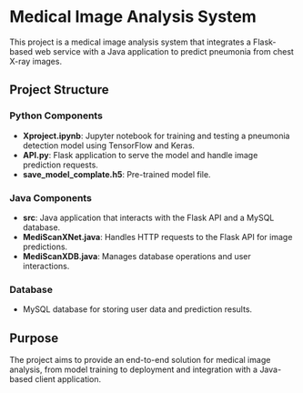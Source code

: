 # Medical Image Analysis System

This project is a medical image analysis system that integrates a Flask-based web service with a Java application to predict pneumonia from chest X-ray images.

## Project Structure

### Python Components
- **Xproject.ipynb**: Jupyter notebook for training and testing a pneumonia detection model using TensorFlow and Keras.
- **API.py**: Flask application to serve the model and handle image prediction requests.
- **save_model_complate.h5**: Pre-trained model file.

### Java Components
- **src**: Java application that interacts with the Flask API and a MySQL database.
- **MediScanXNet.java**: Handles HTTP requests to the Flask API for image predictions.
- **MediScanXDB.java**: Manages database operations and user interactions.

### Database
- MySQL database for storing user data and prediction results.

## Purpose

The project aims to provide an end-to-end solution for medical image analysis, from model training to deployment and integration with a Java-based client application.
